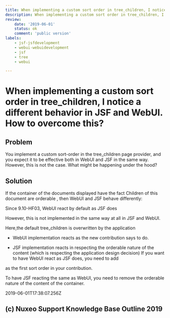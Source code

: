 ```yaml
---
title: When implementing a custom sort order in tree_children, I notice a different behavior in JSF and WebUI
description: When implementing a custom sort order in tree_children, I notice a different behavior in JSF and WebUI
review: 
    date: '2019-06-01'
    status: ok
    comment: 'public version'
labels:
    - jsf-jsfdevelopment
    - webui-webuidevelopment
    - jsf
    - tree
    - webui

---
```

# When implementing a custom sort order in tree_children, I notice a different behavior in JSF and WebUI. How to overcome this?
## Problem
You implement a custom sort-order in the tree_children page provider, and you expect it to be effective both in WebUI and JSF in the same way. However, this is not the case. What might be happening under the hood?
## Solution
If the container of the documents displayed have the fact Children of this document are orderable , then WebUI and JSF behave differently:

Since 9.10-HF03, WebUI react by default as JSF does

However, this is not implemented in the same way at all in JSF and WebUI.

Here,the default tree_children is overwritten by the application
+ WebUI implementation reacts as the new contribution says to do.
+ JSF implementation reacts in respecting the orderable nature of the content (which is respecting the application design decision)
If you want to have WebUI react as JSF does, you need to add


     <sort column="ecm:pos" ascending="true" />

as the first sort order in your contribution.

To have JSF reacting the same as WebUI, you need to remove the orderable nature of the content of the container.


2019-06-01T17:38:07.256Z
## (c) Nuxeo Support Knowledge Base Outline 2019
